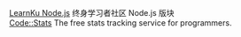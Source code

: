 ---
---

[LearnKu Node.js](https://learnku.com/nodejs/t/44844) 终身学习者社区 Node.js 版块  
[Code::Stats](https://codestats.net/users/plain) The free stats tracking service for programmers.  

